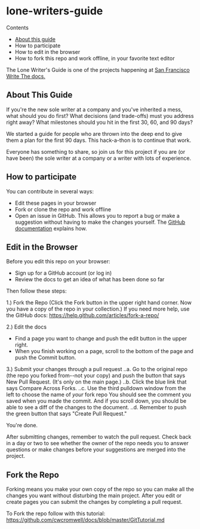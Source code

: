 # lone-writers-guide

Contents
* [About this guide](#About-This-Guide)
* How to participate
* How to edit in the browser
* How to fork this repo and work offline, in your favorite text editor

The Lone Writer's Guide is one of the projects happening at [San Francisco Write The docs.](https://goo.gl/A6EBEn)

## About This Guide
If you're the new sole writer at a company and you've inherited a mess, what should you do first? What decisions (and trade-offs) must you address right away? What milestones should you hit in the first 30, 60, and 90 days?

We started a guide for people who are thrown into the deep end to give them a plan for the first 90 days. This hack-a-thon is to continue that work.

Everyone has something to share, so join us for this project if you are (or have been) the sole writer at a company or a writer with lots of experience.

## How to participate
You can contribute in several ways:  
* Edit these pages in your browser
* Fork or clone the repo and work offline
* Open an issue in GitHub. This allows you to report a bug or make a suggestion without having to make the changes yourself. The [GitHub documentation](https://help.github.com/articles/creating-an-issue/) explains how. 

## Edit in the Browser
Before you edit this repo on your browser:
* Sign up for a GitHub account (or log in)
* Review the docs to get an idea of what has been done so far

Then follow these steps:

1.) Fork the Repo (Click the Fork button in the upper right hand corner. Now you have a copy of the repo in your collection.)
If you need more help, use the GitHub docs: 
https://help.github.com/articles/fork-a-repo/

2.) Edit the docs
* Find a page you want to change and push the edit button in the upper right.
* When you finish working on a page, scroll to the bottom of the page and push the Commit button.
 
3.) Submit your changes through a pull request
..a. Go to the original repo (the repo you forked from--not your copy) and push the button that says New Pull Request. (It's only on the main page.)
..b. Click the blue link that says Compare Across Forks.
..c. Use the third pulldown window from the left to choose the name of *your* fork repo You should see the comment you saved when you made the commit. And if you scroll down, you should be able to see a diff of the changes to the document.
..d. Remember to push the green button that says "Create Pull Request."

You're done.

After submitting changes, remember to watch the pull request. Check back in a day or two to see whether the owner of the repo needs you to answer questions or make changes before your suggestions are merged into the project.

## Fork the Repo

Forking means you make your own copy of the repo so you can make all the changes you want without disturbing the main project. After you edit or create pages you can submit the changes by completing a pull request. 

To Fork the repo follow with this tutorial: 
https://github.com/cwcromwell/docs/blob/master/GitTutorial.md





